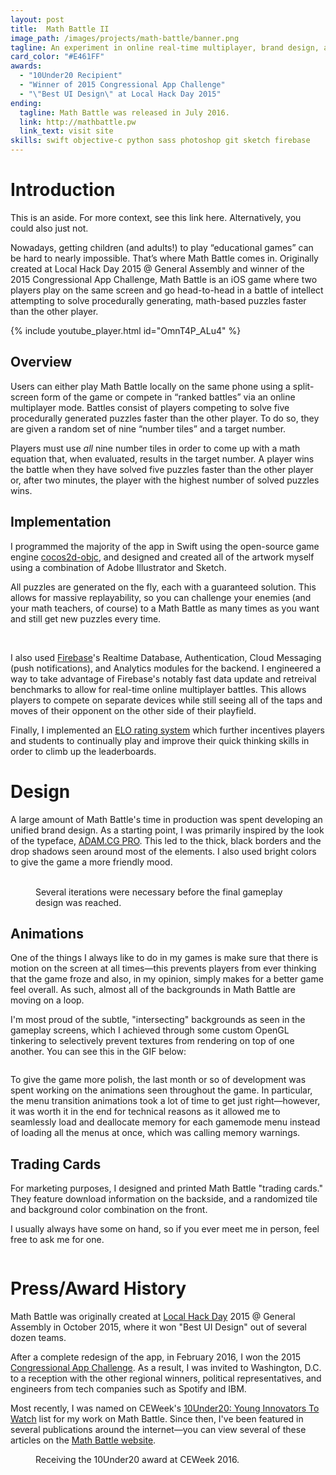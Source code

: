 ```yaml
---
layout: post
title:  Math Battle II
image_path: /images/projects/math-battle/banner.png
tagline: An experiment in online real-time multiplayer, brand design, and how much people secretly like math
card_color: "#E461FF"
awards:
  - "10Under20 Recipient"
  - "Winner of 2015 Congressional App Challenge"
  - "\"Best UI Design\" at Local Hack Day 2015"
ending:
  tagline: Math Battle was released in July 2016.
  link: http://mathbattle.pw
  link_text: visit site
skills: swift objective-c python sass photoshop git sketch firebase
---
```


# Introduction

<aside class="post-aside">
  This is an aside. For 
more context, see this 
link here. Alternatively, 
you could also just 
not.
</aside>

Nowadays, getting children (and adults!) to play “educational games” can be hard to nearly impossible. That’s where Math Battle comes in. Originally created at Local Hack Day 2015 @ General Assembly and winner of the 2015 Congressional App Challenge, Math Battle is an iOS game where two players play on the same screen and go head-to-head in a battle of intellect attempting to solve procedurally generating, math-based puzzles faster than the other player.

{% include youtube_player.html id="OmnT4P_ALu4" %}

## Overview

Users can either play Math Battle locally on the same phone using a split-screen form of the game or compete in “ranked battles” via an online multiplayer mode. Battles consist of players competing to solve five procedurally generated puzzles faster than the other player. To do so, they are given a random set of nine “number tiles” and a target number.

Players must use *all* nine number tiles in order to come up with a math equation that, when evaluated, results in the target number. A player wins the battle when they have solved five puzzles faster than the other player or, after two minutes, the player with the highest number of solved puzzles wins.

## Implementation

I programmed the majority of the app in Swift using the open-source game engine [cocos2d-objc][cocos2d-github], and designed and created all of the artwork myself using a combination of Adobe Illustrator and Sketch.

All puzzles are generated on the fly, each with a guaranteed solution. This allows for massive replayability, so you can challenge your enemies (and your math teachers, of course) to a Math Battle as many times as you want and still get new puzzles every time.

<figure class="four-screenshot-grid lazyload">
    <img class="lazyload" data-src="/images/projects/math-battle/custom-match.png">
    <img class="lazyload" data-src="/images/projects/math-battle/practice-match.png">
    <img class="lazyload" data-src="/images/projects/math-battle/player-stats.png">
    <img class="lazyload" data-src="/images/projects/math-battle/leaderboard.png">
</figure>

I also used [Firebase][firebase]'s Realtime Database, Authentication, Cloud Messaging (push notifications), and Analytics modules for the backend. I engineered a way to take advantage of Firebase's notably fast data update and retreival benchmarks to allow for real-time online multiplayer battles. This allows players to compete on separate devices while still seeing all of the taps and moves of their opponent on the other side of their playfield.

Finally, I implemented an [ELO rating system][elo-ratings] which further incentives players and students to continually play and improve their quick thinking skills in order to climb up the leaderboards.

# Design

A large amount of Math Battle's time in production was spent developing an unified brand design. As a starting point, I was primarily inspired by the look of the typeface, [ADAM.CG PRO][adam-cg-pro]. This led to the thick, black borders and the drop shadows seen around most of the elements. I also used bright colors to give the game a more friendly mood.

<figure class="six-screenshot-grid lazyload">
    <img class="lazyload" data-src="/images/projects/math-battle/gameplay-design-1.png">
    <img class="lazyload" data-src="/images/projects/math-battle/gameplay-design-2.png">
    <img class="lazyload" data-src="/images/projects/math-battle/gameplay-design-3.png">
    <img class="lazyload" data-src="/images/projects/math-battle/gameplay-design-4.png">
    <img class="lazyload" data-src="/images/projects/math-battle/gameplay-design-5.png">
    <img class="lazyload" data-src="/images/projects/math-battle/gameplay-scene.png">
    <figcaption>Several iterations were necessary before the final gameplay design was reached.</figcaption>
</figure>

## Animations

One of the things I always like to do in my games is make sure that there is motion on the screen at all times—this prevents players from ever thinking that the game froze and also, in my opinion, simply makes for a better game feel overall. As such, almost all of the backgrounds in Math Battle are moving on a loop.

I'm most proud of the subtle, "intersecting" backgrounds as seen in the gameplay screens, which I achieved through some custom OpenGL tinkering to selectively prevent textures from rendering on top of one another. You can see this in the GIF below:

<figure class="lazyload">
    <img class="responsive-screenshot lazyload" data-src="/images/projects/math-battle/animations.gif">
</figure>

To give the game more polish, the last month or so of development was spent working on the animations seen throughout the game. In particular, the menu transition animations took a lot of time to get just right—however, it was worth it in the end for technical reasons as it allowed me to seamlessly load and deallocate memory for each gamemode menu instead of loading all the menus at once, which was calling memory warnings.

## Trading Cards

For marketing purposes, I designed and printed Math Battle "trading cards." They feature download information on the backside, and a randomized tile and background color combination on the front.

I usually always have some on hand, so if you ever meet me in person, feel free to ask me for one.

<figure class="lazyload">
    <img class="responsive-image lazyload" data-src="/images/projects/math-battle/trading-cards.jpg">
</figure>

# Press/Award History

Math Battle was originally created at [Local Hack Day][local-hack-day] 2015 @ General Assembly in October 2015, where it won "Best UI Design" out of several dozen teams.

After a complete redesign of the app, in February 2016, I won the 2015 [Congressional App Challenge][congressional-app-challenge]. As a result, I was invited to Washington, D.C. to a reception with the other regional winners, political representatives, and engineers from tech companies such as Spotify and IBM.

Most recently, I was named on CEWeek's [10Under20: Young Innovators To Watch][ceweek-awards] list for my work on Math Battle. Since then, I've been featured in several publications around the internet—you can view several of these articles on the [Math Battle website][math-battle-website].

<figure class="lazyload">
    <img class="responsive-image lazyload" data-src="/images/projects/math-battle/ceweek-presentation.jpg">
    <figcaption>
        Receiving the 10Under20 award at CEWeek 2016.
    </figcaption>
</figure>

[cocos2d-github]: https://github.com/cocos2d/cocos2d-objc
[firebase]: https://firebase.google.com/
[elo-ratings]: https://en.wikipedia.org/wiki/Elo_rating_system
[adam-cg-pro]: https://www.behance.net/gallery/13756975/ADAMCG-PRO-Free-Typeface
[local-hack-day]: https://localhackday.mlh.io/
[congressional-app-challenge]: http://www.congressionalappchallenge.us/
[ceweek-awards]: http://ceweekny.com/about/10under20-2016/
[math-battle-website]: http://mathbattle.pw
